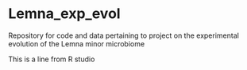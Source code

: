 # Lemna_exp_evol
Repository for code and data pertaining to project on the experimental evolution of the Lemna minor microbiome

This is a line from R studio
